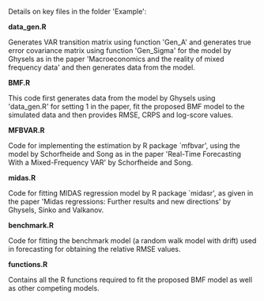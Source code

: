 Details on key files in the folder 'Example':

**data_gen.R**

Generates VAR transition matrix using function 'Gen_A' and generates true error covariance matrix using function 'Gen_Sigma' for the model by Ghysels as in the paper 'Macroeconomics and the reality of mixed frequency data' and then generates data from the model.

**BMF.R**

This code first generates data from the model by Ghysels using 'data_gen.R' for setting 1 in the paper, fit the proposed BMF model to the simulated data and then provides RMSE, CRPS and log-score values.

**MFBVAR.R**

Code for implementing the estimation by R package `mfbvar', using the model by Schorfheide and Song as in the paper 'Real-Time Forecasting With a Mixed-Frequency VAR' by Schorfheide and Song.

**midas.R**

Code for fitting MIDAS regression model by R package `midasr', as given in the paper 'Midas regressions: Further results and new directions' by Ghysels, Sinko and Valkanov.

**benchmark.R**

Code for fitting the benchmark model (a random walk model with drift) used in forecasting for obtaining the relative RMSE values.

**functions.R**

Contains all the R functions required to fit the proposed BMF model as well as other competing models.
